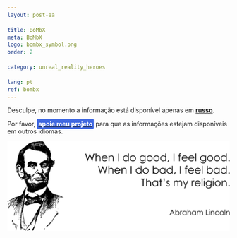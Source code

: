 ```yaml
---
layout: post-ea

title: BoMbX
meta: BoMbX
logo: bombx_symbol.png
order: 2

category: unreal_reality_heroes

lang: pt
ref: bombx
---
```


Desculpe, no momento a informação está disponível apenas em **<a href="https://lincolnvirus.com/projects/ru/comics/unreal_reality/heroes/bombx.html" target="_blank">russo</a>**.

Por favor, **<a href="https://www.paypal.com/cgi-bin/webscr?cmd=_s-xclick&hosted_button_id=T3KLFW2TE8SJC&source=url" target="_blank"><span style="background-color:#4169E1; color:white; padding:3px; border-radius: 3px">apoie&nbsp;meu&nbsp;projeto</span></a>** para que as informações estejam disponíveis em outros idiomas.

<a data-fancybox="gallery" href="/img/programming/Lincoln.png"><img src="/img/programming/Lincoln.png" alt=""></a>
